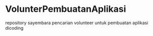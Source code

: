 # VolunterPembuatanAplikasi
repository sayembara pencarian volunteer untuk pembuatan aplikasi dicoding
